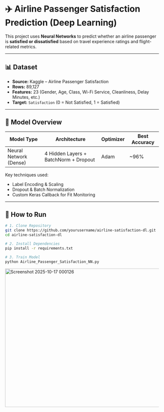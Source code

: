 # ✈️ Airline Passenger Satisfaction Prediction (Deep Learning)

This project uses **Neural Networks** to predict whether an airline passenger is **satisfied or dissatisfied** based on travel experience ratings and flight-related metrics.

---

## 📊 Dataset

- **Source:** Kaggle – Airline Passenger Satisfaction  
- **Rows:** 89,127  
- **Features:** 23 (Gender, Age, Class, Wi-Fi Service, Cleanliness, Delay Minutes, etc.)  
- **Target:** `Satisfaction` (0 = Not Satisfied, 1 = Satisfied)

---

## 🧠 Model Overview

| Model Type | Architecture | Optimizer | Best Accuracy |
|------------|--------------|-----------|---------------|
| Neural Network (Dense) | 4 Hidden Layers + BatchNorm + Dropout | Adam | ~96% |

Key techniques used:
- Label Encoding & Scaling
- Dropout & Batch Normalization
- Custom Keras Callback for Fit Monitoring

---

## 🚀 How to Run

```bash
# 1. Clone Repository
git clone https://github.com/yourusername/airline-satisfaction-dl.git
cd airline-satisfaction-dl

# 2. Install Dependencies
pip install -r requirements.txt

# 3. Train Model
python Airline_Passenger_Satisfaction_NN.py

```
<img width="1277" height="453" alt="Screenshot 2025-10-17 000126" src="https://github.com/user-attachments/assets/fe3f0a59-d7a8-4fcb-9655-f62687afef87" />
